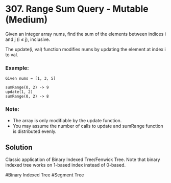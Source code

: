 # 307. Range Sum Query - Mutable (Medium)

Given an integer array nums, find the sum of the elements between indices i and j (i ≤ j), inclusive.

The update(i, val) function modifies nums by updating the element at index i to val.

### Example:
```
Given nums = [1, 3, 5]

sumRange(0, 2) -> 9
update(1, 2)
sumRange(0, 2) -> 8
```

### Note:
- The array is only modifiable by the update function.
- You may assume the number of calls to update and sumRange function is distributed evenly.

## Solution
Classic application of Binary Indexed Tree/Fenwick Tree. Note that binary indexed tree works on 1-based index instead of 0-based.

#Binary Indexed Tree #Segment Tree